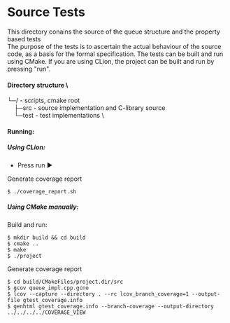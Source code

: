# Source Tests 

This directory conains the source of the queue structure and the property based tests \
The purpose of the tests is to ascertain the actual behaviour of the source code, as a basis for the formal specification.
The tests can be built and run using CMake. If you are using CLion, the project can be built and run by pressing "run".

#### Directory structure \
└─/ - scripts, cmake root \
&nbsp;&nbsp;&nbsp;&nbsp;├─src - source implementation and C-library source \
&nbsp;&nbsp;&nbsp;&nbsp;└─test - test implementations \

#### Running:
##### Using CLion:
- Press run ▶️

Generate coverage report
```
$ ./coverage_report.sh
```

##### Using CMake manually:
Build and run:
```
$ mkdir build && cd build
$ cmake ..
$ make
$ ./project
```
Generate coverage report
```
$ cd build/CMakeFiles/project.dir/src
$ gcov queue_impl.cpp.gcno
$ lcov --capture --directory . --rc lcov_branch_coverage=1 --output-file gtest_coverage.info
$ genhtml gtest_coverage.info --branch-coverage --output-directory ../../../../COVERAGE_VIEW
```


